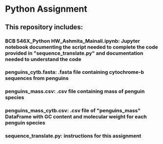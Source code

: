# Python Assignment

## This repository includes:

### BCB 546X_Python HW_Ashmita_Mainali.ipynb: Jupyter notebook documenting the script needed to complete the code provided in "sequence_translate.py" and documentation needed to understand the code

### penguins_cytb.fasta: .fasta file containing cytochrome-b sequences from penguins

### penguins_mass.csv: .csv file containing mass of penguin species

### penguins_mass_cytb.csv: .csv file of "penguins_mass" DataFrame with GC content and molecular weight for each penguin species

### sequence_translate.py: instructions for this assignment
